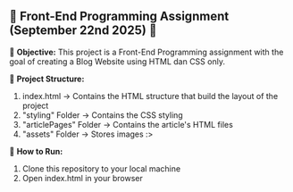 📄 **Front-End Programming Assignment (September 22nd 2025)** 📄
----------------------------------------------------------------------

📌 **Objective:**
This project is a Front-End Programming assignment with the goal of 
creating a Blog Website using HTML dan CSS only.

📌 **Project Structure:**
1. index.html -> Contains the HTML structure that build the layout of the project
2. "styling" Folder -> Contains the CSS styling
3. "articlePages" Folder -> Contains the article's HTML files
4. "assets" Folder -> Stores images :>

📌 **How to Run:**
1. Clone this repository to your local machine
2. Open index.html in your browser
